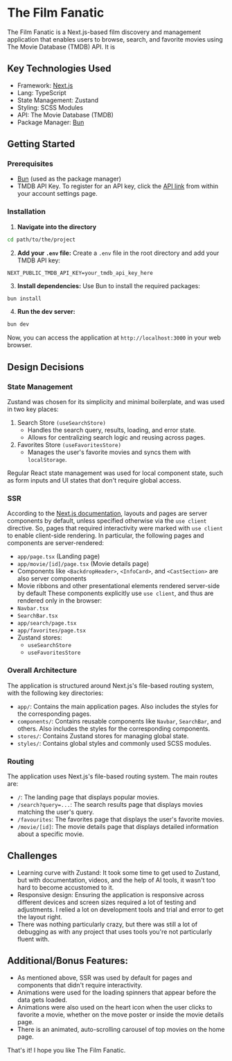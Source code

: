 # The Film Fanatic

The Film Fanatic is a Next.js-based film discovery and management application that enables users to browse, search, and favorite movies using The Movie Database (TMDB) API. It is

## Key Technologies Used

- Framework: [Next.js](https://nextjs.org/)
- Lang: TypeScript
- State Management: Zustand
- Styling: SCSS Modules
- API: The Movie Database (TMDB)
- Package Manager: [Bun](https://bun.sh/)

## Getting Started

### Prerequisites

- [Bun](https://bun.sh/) (used as the package manager)
- TMDB API Key. To register for an API key, click the [API link](https://www.themoviedb.org/settings/api) from within your account settings page.

### Installation

1. **Navigate into the directory**

```bash
cd path/to/the/project
```

2. **Add your `.env` file:**
   Create a `.env` file in the root directory and add your TMDB API key:

```env
NEXT_PUBLIC_TMDB_API_KEY=your_tmdb_api_key_here
```

3. **Install dependencies:**
   Use Bun to install the required packages:

```bash
bun install
```

4. **Run the dev server:**

```bash
bun dev
```

Now, you can access the application at `http://localhost:3000` in your web browser.

## Design Decisions

### State Management

Zustand was chosen for its simplicity and minimal boilerplate, and was used in two key places:

1. Search Store `(useSearchStore)`
   - Handles the search query, results, loading, and error state.
   - Allows for centralizing search logic and reusing across pages.
2. Favorites Store `(useFavoritesStore)`
   - Manages the user's favorite movies and syncs them with `localStorage`.

Regular React state management was used for local component state, such as form inputs and UI states that don't require global access.

### SSR

According to the [Next.js documentation](https://nextjs.org/docs/app/getting-started/server-and-client-components), layouts and pages are server components by default, unless specified otherwise via the `use client` directive. So, pages that required interactivity were marked with `use client` to enable client-side rendering. In particular, the following pages and components are server-rendered:

- `app/page.tsx` (Landing page)
- `app/movie/[id]/page.tsx` (Movie details page)
- Components like `<BackdropHeader>`, `<InfoCard>`, and `<CastSection>` are also server components
- Movie ribbons and other presentational elements rendered server-side by default
  These components explicitly use `use client`, and thus are rendered only in the browser:
- `Navbar.tsx`
- `SearchBar.tsx`
- `app/search/page.tsx`
- `app/favorites/page.tsx`
- Zustand stores:
  - `useSearchStore`
  - `useFavoritesStore`

### Overall Architecture

The application is structured around Next.js's file-based routing system, with the following key directories:

- `app/`: Contains the main application pages. Also includes the styles for the corresponding pages.
- `components/`: Contains reusable components like `Navbar`, `SearchBar`, and others. Also includes the styles for the corresponding components.
- `stores/`: Contains Zustand stores for managing global state.
- `styles/`: Contains global styles and commonly used SCSS modules.

### Routing

The application uses Next.js's file-based routing system. The main routes are:

- `/`: The landing page that displays popular movies.
- `/search?query=...`: The search results page that displays movies matching the user's query.
- `/favourites`: The favorites page that displays the user's favorite movies.
- `/movie/[id]`: The movie details page that displays detailed information about a specific movie.

## Challenges

- Learning curve with Zustand: It took some time to get used to Zustand, but with documentation, videos, and the help of AI tools, it wasn't too hard to become accustomed to it.
- Responsive design: Ensuring the application is responsive across different devices and screen sizes required a lot of testing and adjustments. I relied a lot on development tools and trial and error to get the layout right.
- There was nothing particularly crazy, but there was still a lot of debugging as with any project that uses tools you're not particularly fluent with.

## Additional/Bonus Features:

- As mentioned above, SSR was used by default for pages and components that didn't require interactivity.
- Animations were used for the loading spinners that appear before the data gets loaded.
- Animations were also used on the heart icon when the user clicks to favorite a movie, whether on the move poster or inside the movie details page.
- There is an animated, auto-scrolling carousel of top movies on the home page.

That's it! I hope you like The Film Fanatic.
